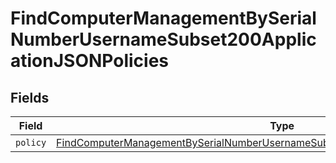 # FindComputerManagementBySerialNumberUsernameSubset200ApplicationJSONPolicies


## Fields

| Field                                                                                                                                                                                               | Type                                                                                                                                                                                                | Required                                                                                                                                                                                            | Description                                                                                                                                                                                         |
| --------------------------------------------------------------------------------------------------------------------------------------------------------------------------------------------------- | --------------------------------------------------------------------------------------------------------------------------------------------------------------------------------------------------- | --------------------------------------------------------------------------------------------------------------------------------------------------------------------------------------------------- | --------------------------------------------------------------------------------------------------------------------------------------------------------------------------------------------------- |
| `policy`                                                                                                                                                                                            | [FindComputerManagementBySerialNumberUsernameSubset200ApplicationJSONPoliciesPolicy](../../models/operations/findcomputermanagementbyserialnumberusernamesubset200applicationjsonpoliciespolicy.md) | :heavy_minus_sign:                                                                                                                                                                                  | N/A                                                                                                                                                                                                 |